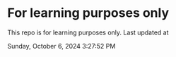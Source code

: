 # For learning purposes only
This repo is for learning purposes only.
Last updated at

Sunday, October 6, 2024 3:27:52 PM

